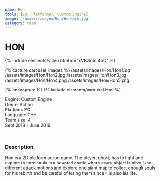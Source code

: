 ```yaml
---
name: Hon
tools: [2D, Platformer, Custom Engine]
image: "/assets/images/Hon/HonMain.jpg"
category: team
---
```


# HON

{% include elements/video.html id="xVBztn5L4oQ" %}

{% capture carousel_images %}
/assets/images/Hon/Hon1.jpg
/assets/images/Hon/Hon2.jpg
/assets/images/Hon/Hon3.jpg
/assets/images/Hon/Hon4.png
/assets/images/Hon/Hon5.png

{% endcapture %}
{% include elements/carousel.html %}

Engine: Custom Engine<br/> 
Genre: Action<br/> 
Platform: PC<br/> 
Language: C++<br/> 
Team size: 4<br/> 
Sept 2018 - June 2019

<br/> 

### Description

Hon is a 2D platform action game. The player, ghost, has to fight and explore to earn souls in a haunted castle where every object is alive. Use different attack motions and explore one giant map to collect enough souls for his rebirth and be careful of losing them since it is also his life. 
<br/>
<br/>
